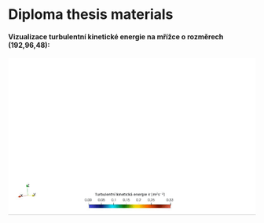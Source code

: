 ﻿# Diploma thesis materials

#### Vizualizace turbulentní kinetické energie na mřížce o rozměrech (192,96,48):
![Vizualizace turbulentní kinetické energie](tke_ani_DP.gif)

